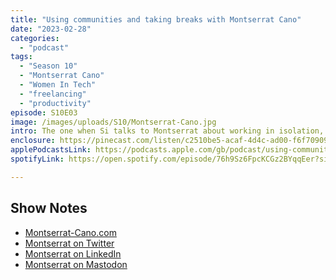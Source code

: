 ```yaml
---
title: "Using communities and taking breaks with Montserrat Cano"
date: "2023-02-28"
categories: 
  - "podcast"
tags: 
  - "Season 10"
  - "Montserrat Cano"
  - "Women In Tech"
  - "freelancing"
  - "productivity"
episode: S10E03
image: /images/uploads/S10/Montserrat-Cano.jpg
intro: The one when Si talks to Montserrat about working in isolation, enjoying the people around her and the joy of local entertainment.
enclosure: https://pinecast.com/listen/c2510be5-acaf-4d4c-ad00-f6f709099716.mp3
applePodcastsLink: https://podcasts.apple.com/gb/podcast/using-communities-and-taking-breaks-with-montserrat-cano/id1490247567?i=1000602322698
spotifyLink: https://open.spotify.com/episode/76h9Sz6FpcKCGz2BYqqEer?si=vOgkVqZRRi2RQ4REkF3ZUA

---
```


## Show Notes

- [Montserrat-Cano.com](https://www.montserrat-cano.com/)
- [Montserrat on Twitter](https://twitter.com/montsecano)
- [Montserrat on LinkedIn](https://www.linkedin.com/in/montsecano-senior-digital-marketer)
- [Montserrat on Mastodon](https://seocommunity.social/‪@MontseCano‬)
